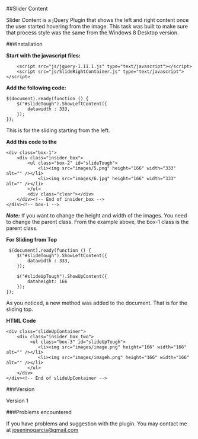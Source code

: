 ##Slider Content

Slider Content is a jQuery Plugin that shows the left and right content once the user started hovering from the image. This task was built to make sure that process style was the same from the Windows 8 Desktop version. 

###Installation

**Start with the javascript files:**
```
    <script src="js/jquery-1.11.1.js" type="text/javascript"></script>
    <script src="js/SlideRightContainer.js" type="text/javascript"></script>
```

**Add the following code:**

```
$(document).ready(function () {
    $("#slideTough").ShowLeftContent({
        datawidth : 333,
    });
});
```

This is for the sliding starting from the left.

**Add this code to the <body>**

```
<div class="box-1">
    <div class="insider_box">
        <ul class="box-2" id="slideTough">
            <li><img src="images/5.png" height="166" width="333" alt="" /></li>
            <li><img src="images/6.jpg" height="166" width="333" alt="" /></li>
        </ul>
        <div class="clear"></div>
    </div><!-- End of insider_box -->
</div><!-- box-1 -->
```
***Note:*** If you want to change the height and width of the images. You need to change the parent class. From the example above, the box-1 class is the parent class.

**For Sliding from Top**

```
 $(document).ready(function () {
    $("#slideTough").ShowLeftContent({
        datawidth : 333,
    });

    $("#slideUpTough").ShowUpContent({
        dataheight: 166
    });
});
```

As you noticed, a new method was added to the document. That is for the sliding top. 

**HTML Code**

```
<div class="slideUpContainer">
    <div class="insider_box_two">
         <ul class="box-3" id="slideUpTough">
            <li><img src="images/image.png" height="166" width="166" alt="" /></li>
            <li><img src="images/imageh.png" height="166" width="166" alt="" /></li>
        </ul>
    </div>
</div><!-- End of slideUpContainer -->
```

###Version

Version 1

###Problems encountered

If you have problems and suggestion with the plugin. You may contact me at joseninogarcia@gmail.com
